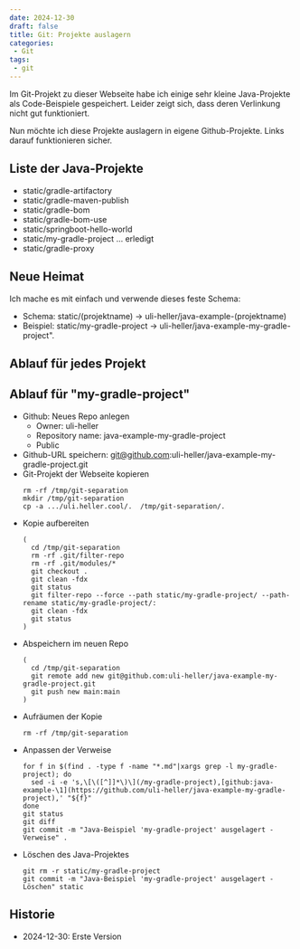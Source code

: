 ```yaml
---
date: 2024-12-30
draft: false
title: Git: Projekte auslagern
categories:
 - Git
tags:
 - git
---
```


<!--Git: Projekte auslagern-->
<!--=======================-->

Im Git-Projekt zu dieser Webseite habe
ich einige sehr kleine Java-Projekte
als Code-Beispiele gespeichert. Leider
zeigt sich, dass deren Verlinkung nicht gut funktioniert.

Nun möchte ich diese Projekte auslagern in eigene
Github-Projekte. Links darauf funktionieren sicher.

<!--more-->

Liste der Java-Projekte
-----------------------

- static/gradle-artifactory
- static/gradle-maven-publish
- static/gradle-bom
- static/gradle-bom-use
- static/springboot-hello-world
- static/my-gradle-project ... erledigt
- static/gradle-proxy

Neue Heimat
-----------

Ich mache es mit einfach und verwende dieses feste Schema:

- Schema: static/(projektname) -> uli-heller/java-example-(projektname)
- Beispiel: static/my-gradle-project -> uli-heller/java-example-my-gradle-project".

Ablauf für jedes Projekt
------------------------

Ablauf für "my-gradle-project"
------------------------------

- Github: Neues Repo anlegen
  - Owner: uli-heller
  - Repository name: java-example-my-gradle-project
  - Public
- Github-URL speichern: git@github.com:uli-heller/java-example-my-gradle-project.git
- Git-Projekt der Webseite kopieren
  ```
  rm -rf /tmp/git-separation
  mkdir /tmp/git-separation
  cp -a .../uli.heller.cool/.  /tmp/git-separation/.
  ```
- Kopie aufbereiten
  ```
  (
    cd /tmp/git-separation
    rm -rf .git/filter-repo
    rm -rf .git/modules/*
    git checkout .
    git clean -fdx
    git status
    git filter-repo --force --path static/my-gradle-project/ --path-rename static/my-gradle-project/:
    git clean -fdx
    git status
  )
  ```
- Abspeichern im neuen Repo
  ```
  (
    cd /tmp/git-separation
    git remote add new git@github.com:uli-heller/java-example-my-gradle-project.git
    git push new main:main
  )
  ```
- Aufräumen der Kopie
  ```
  rm -rf /tmp/git-separation
  ```
- Anpassen der Verweise
  ```
  for f in $(find . -type f -name "*.md"|xargs grep -l my-gradle-project); do
    sed -i -e 's,\[\([^]]*\)\](/my-gradle-project),[github:java-example-\1](https://github.com/uli-heller/java-example-my-gradle-project),' "${f}"
  done
  git status
  git diff
  git commit -m "Java-Beispiel 'my-gradle-project' ausgelagert - Verweise" .
  ```
- Löschen des Java-Projektes
  ```
  git rm -r static/my-gradle-project
  git commit -m "Java-Beispiel 'my-gradle-project' ausgelagert - Löschen" static
  ```

Historie
--------

- 2024-12-30: Erste Version
